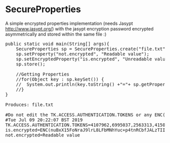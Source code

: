 # SecureProperties
A simple encrypted properties implementation (needs Jasypt http://www.jasypt.org/) with the jasypt encryption password encrypted asymmetrically and stored within the same file :)

<pre>
public static void main(String[] args){
	SecureProperties sp = SecureProperties.create("file.txt");
	sp.setProperty("not.encrypted", "Readable value");
	sp.setEncryptedProperty("is.encrypted", "Unreadable value");
	sp.store();
	
	//Getting Properties
	//for(Object key : sp.keySet()) {
	//	System.out.println(key.toString() +"="+ sp.getProperty(key.toString()));
	//}
}

Produces: file.txt

#Do not edit the TK.ACCESS.AUTHENTICATION.TOKENS or any ENC() constants
#Tue Jul 09 20:22:07 BST 2019
TK.ACCESS.AUTHENTICATION.TOKENS=4107962,6995037,2563313,415094,6995037,6826570,6302193,6879550,3764443,8789633
is.encrypted=ENC(nuBxX15FoNraJ9lrL8LFbMNhYuc+p4tnRCbfJALzTII\=)
not.encrypted=Readable value
</pre>
